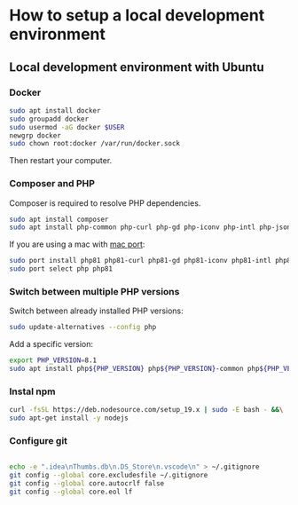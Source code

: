 # How to setup a local development environment

## Local development environment with Ubuntu

### Docker

```bash
sudo apt install docker
sudo groupadd docker
sudo usermod -aG docker $USER
newgrp docker
sudo chown root:docker /var/run/docker.sock
```

Then restart your computer.


### Composer and PHP

Composer is required to resolve PHP dependencies.

```bash
sudo apt install composer
sudo apt install php-common php-curl php-gd php-iconv php-intl php-json php-ldap php-mbstring php-mysql php-pgsql php-soap php-sqlite3 php-tidy php-xml php-zip
```

If you are using a mac with [mac port](https://www.macports.org/):

```bash
sudo port install php81 php81-curl php81-gd php81-iconv php81-intl php81-ldap php81-mbstring php81-mysql php81-soap php81-tidy php81-zip
sudo port select php php81
```

### Switch between multiple PHP versions


Switch between already installed PHP versions:
```bash
sudo update-alternatives --config php
```

Add a specific version:

```bash
export PHP_VERSION=8.1
sudo apt install php${PHP_VERSION} php${PHP_VERSION}-common php${PHP_VERSION}-curl php${PHP_VERSION}-gd php${PHP_VERSION}-iconv php${PHP_VERSION}-intl php${PHP_VERSION}-cli php${PHP_VERSION}-fpm php${PHP_VERSION}-ldap php${PHP_VERSION}-mbstring php${PHP_VERSION}-mysql php${PHP_VERSION}-pgsql php${PHP_VERSION}-soap php${PHP_VERSION}-sqlite3 php${PHP_VERSION}-tidy php${PHP_VERSION}-xml php${PHP_VERSION}-zip
```




### Instal npm

```bash
curl -fsSL https://deb.nodesource.com/setup_19.x | sudo -E bash - &&\
sudo apt-get install -y nodejs
```

### Configure git

```bash

echo -e ".idea\nThumbs.db\n.DS_Store\n.vscode\n" > ~/.gitignore
git config --global core.excludesfile ~/.gitignore
git config --global core.autocrlf false
git config --global core.eol lf
```